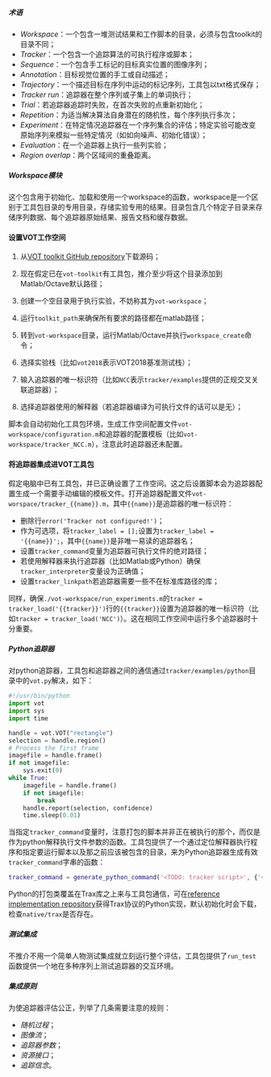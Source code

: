 ##### 术语

- *Workspace*：一个包含一堆测试结果和工作脚本的目录，必须与包含toolkit的目录不同；
- *Tracker*：一个包含一个追踪算法的可执行程序或脚本；
- *Sequence*：一个包含手工标记的目标真实位置的图像序列；
- *Annotation*：目标视觉位置的手工或自动描述；
- *Trajectory*：一个描述目标在序列中运动的标记序列，工具包以txt格式保存；
- *Tracker run*：追踪器在整个序列或子集上的单词执行；
- *Trial*：若追踪器追踪时失败，在首次失败的点重新初始化；
- *Repetition*：为适当解决算法自身潜在的随机性，每个序列执行多次；
- *Experiment*：在特定情况追踪器在一个序列集合的评估；特定实验可能改变原始序列来模拟一些特定情况（如如向噪声、初始化错误）；
- *Evaluation*：在一个追踪器上执行一些列实验；
- *Region overlap*：两个区域间的重叠距离。



##### Workspace模块

这个包含用于初始化、加载和使用一个workspace的函数，workspace是一个区别于工具包目录的专用目录，存储实验专用的结果。目录包含几个特定子目录来存储序列数据、每个追踪器原始结果、报告文档和缓存数据。



#### 设置VOT工作空间

1. 从[VOT toolkit GitHub repository](https://github.com/votchallenge/vot-toolkit)下载源码；

2. 现在假定已在`vot-toolkit`有工具包，推介至少将这个目录添加到Matlab/Octave默认路径；
3. 创建一个空目录用于执行实验，不妨称其为`vot-workspace`；
4. 运行`toolkit_path`来确保所有要求的路径都在matlab路径；
5. 转到`vot-workspace`目录，运行Matlab/Octave并执行`workspace_create`命令；
6. 选择实验栈（比如`vot2018`表示VOT2018基准测试栈）；
7. 输入追踪器的唯一标识符（比如`NCC`表示`tracker/examples`提供的正规交叉关联追踪器）；
8. 选择追踪器使用的解释器（若追踪器编译为可执行文件的话可以是无）；

脚本会自动初始化工具包环境，生成工作空间配置文件`vot-workspace/configuration.m`和追踪器的配置模板（比如`vot-workspace/tracker_NCC.m`），注意此时追踪器还未配置。



#### 将追踪器集成进VOT工具包

假定电脑中已有工具包，并已正确设置了工作空间。这之后设置脚本会为追踪器配置生成一个需要手动编辑的模板文件。打开追踪器配置文件`vot-worspace/tracker_{{name}}.m`，其中`{{name}}`是追踪器的唯一标识符：

- 删除行`error('Tracker not configured!')`；
- 作为可选项，将`tracker_label = [];`设置为`tracker_label = '{{name}}';`，其中`{{name}}`是非唯一易读的追踪器名；
- 设置`tracker_command`变量为追踪器可执行文件的绝对路径；
- 若使用解释器来执行追踪器（比如Matlab或Python）确保`tracker_interpreter`变量设为正确值；
- 设置`tracker_linkpath`若追踪器需要一些不在标准库路径的库；

同样，确保`./vot-workspace/run_experiments.m`的`tracker = tracker_load('{{tracker}}')`行的`{{tracker}}`设置为追踪器的唯一标识符（比如`tracker = tracker_load('NCC')`）。这在相同工作空间中运行多个追踪器时十分重要。

##### Python追踪器

对python追踪器，工具包和追踪器之间的通信通过`tracker/examples/python`目录中的`vot.py`解决，如下：

```python
#!/usr/bin/python
import vot
import sys
import time

handle = vot.VOT("rectangle")
selection = handle.region()
# Process the first frame
imagefile = handle.frame()
if not imagefile:
    sys.exit(0)
while True:
    imagefile = handle.frame()
    if not imagefile:
        break
    handle.report(selection, confidence)
    time.sleep(0.01)
```

当指定`tracker_command`变量时，注意打包的脚本并非正在被执行的那个，而仅是作为python解释执行文件参数的函数。工具包提供了一个通过定位解释器执行程序和指定要运行脚本以及那之前应该被包含的目录，来为Python追踪器生成有效`tracker_command`字串的函数：

```matlab
tracker_command = generate_python_command('<TODO: tracker script>', {'<TODO: path to script>'});
```

Python的打包类覆盖在Trax库之上来与工具包通信，可在[reference implementation repository](https://github.com/votchallenge/trax)获得Trax协议的Python实现，默认初始化时会下载，检查`native/trax`是否存在。

##### 测试集成

不推介不用一个简单人物测试集成就立刻运行整个评估，工具包提供了`run_test`函数提供一个地在多种序列上测试追踪器的交互环境。

##### 集成原则

为使追踪器评估公正，列举了几条需要注意的规则：

- *随机过程*；
- *图像流*；
- *追踪器参数*；
- *资源接口*；
- *追踪信念*。